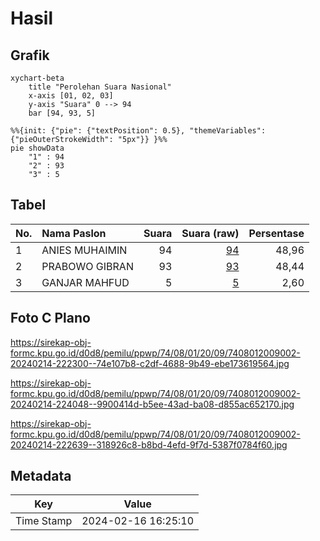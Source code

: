 # Hasil

## Grafik

```mermaid
xychart-beta
    title "Perolehan Suara Nasional"
    x-axis [01, 02, 03]
    y-axis "Suara" 0 --> 94
    bar [94, 93, 5]
```

```mermaid
%%{init: {"pie": {"textPosition": 0.5}, "themeVariables": {"pieOuterStrokeWidth": "5px"}} }%%
pie showData
    "1" : 94
    "2" : 93
    "3" : 5
```

## Tabel

| No. | Nama Paslon    | Suara | Suara (raw) | Persentase |
|:--- |:-------------- | -----:| -----------:| ----------:|
| 1   | ANIES MUHAIMIN | 94    | [94][p-1]   | 48,96      |
| 2   | PRABOWO GIBRAN | 93    | [93][p-2]   | 48,44      |
| 3   | GANJAR MAHFUD  | 5     | [5][p-3]    | 2,60       |


[p-1]: https://github.com/gigit-pemilu/pemilu-2024/blob/main/pilpres/hitung-suara/sub/74-sulawesi-tenggara/sub/08-kolaka-utara/sub/01-lasusua/sub/2009-watuliwu/sub/002-tps/sub/paslon-1.txt
[p-2]: https://github.com/gigit-pemilu/pemilu-2024/blob/main/pilpres/hitung-suara/sub/74-sulawesi-tenggara/sub/08-kolaka-utara/sub/01-lasusua/sub/2009-watuliwu/sub/002-tps/sub/paslon-2.txt
[p-3]: https://github.com/gigit-pemilu/pemilu-2024/blob/main/pilpres/hitung-suara/sub/74-sulawesi-tenggara/sub/08-kolaka-utara/sub/01-lasusua/sub/2009-watuliwu/sub/002-tps/sub/paslon-3.txt

## Foto C Plano

https://sirekap-obj-formc.kpu.go.id/d0d8/pemilu/ppwp/74/08/01/20/09/7408012009002-20240214-222300--74e107b8-c2df-4688-9b49-ebe173619564.jpg

https://sirekap-obj-formc.kpu.go.id/d0d8/pemilu/ppwp/74/08/01/20/09/7408012009002-20240214-224048--9900414d-b5ee-43ad-ba08-d855ac652170.jpg

https://sirekap-obj-formc.kpu.go.id/d0d8/pemilu/ppwp/74/08/01/20/09/7408012009002-20240214-222639--318926c8-b8bd-4efd-9f7d-5387f0784f60.jpg


## Metadata

| Key        | Value               |
| ---------- | ------------------- |
| Time Stamp | 2024-02-16 16:25:10 |



